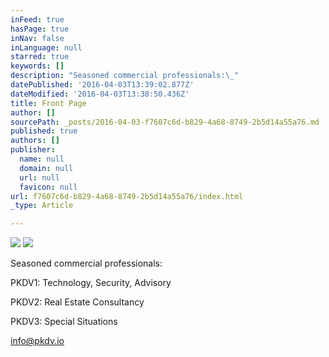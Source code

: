 ```yaml
---
inFeed: true
hasPage: true
inNav: false
inLanguage: null
starred: true
keywords: []
description: "Seasoned commercial professionals:\_"
datePublished: '2016-04-03T13:39:02.877Z'
dateModified: '2016-04-03T13:38:50.436Z'
title: Front Page
author: []
sourcePath: _posts/2016-04-03-f7607c6d-b829-4a68-8749-2b5d14a55a76.md
published: true
authors: []
publisher:
  name: null
  domain: null
  url: null
  favicon: null
url: f7607c6d-b829-4a68-8749-2b5d14a55a76/index.html
_type: Article

---
```

![](https://the-grid-user-content.s3-us-west-2.amazonaws.com/fa536945-2251-4f00-a567-61a98561397a.jpg)
![](https://the-grid-user-content.s3-us-west-2.amazonaws.com/9a6e8e49-c50d-46bc-8897-9455071f6089.png)

Seasoned commercial professionals: 

PKDV1: Technology, Security, Advisory 

PKDV2: Real Estate Consultancy

PKDV3: Special Situations 

info@pkdv.io